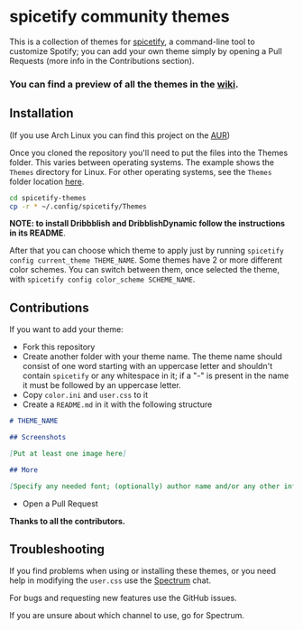 # spicetify community themes

This is a collection of themes for [spicetify](https://github.com/khanhas/spicetify-cli), a command-line tool to customize Spotify; you can add your own theme simply by opening a Pull Requests (more info in the Contributions section).

### **You can find a preview of all the themes in the [wiki](https://github.com/morpheusthewhite/spicetify-themes/wiki/Themes-preview).**

## Installation

(If you use Arch Linux you can find this project on the [AUR](https://aur.archlinux.org/packages/spicetify-themes-git/))

Once you cloned the repository you'll need to put the files into the Themes folder. This varies between operating systems. The example shows the `Themes` directory for Linux. For other operating systems, see the `Themes` folder location [here](https://github.com/khanhas/spicetify-cli/wiki/Customization#themes).

```bash
cd spicetify-themes
cp -r * ~/.config/spicetify/Themes
```
  
**NOTE: to install Dribbblish and DribblishDynamic follow the instructions in its README**.  
  
After that you can choose which theme to apply just by running `spicetify config current_theme THEME_NAME`. 
Some themes have 2 or more different color schemes. You can switch between them, once selected the theme, with `spicetify config color_scheme SCHEME_NAME`.

## Contributions

If you want to add your theme:

- Fork this repository
- Create another folder with your theme name. The theme name should consist of one word starting with an uppercase letter and shouldn't contain `spicetify` or any whitespace in it; if a "-" is present in the name it must be followed by an uppercase letter.
- Copy `color.ini` and `user.css` to it
- Create a `README.md` in it with the following structure 
```markdown
# THEME_NAME

## Screenshots

[Put at least one image here]

## More

[Specify any needed font; (optionally) author name and/or any other info about the theme]

```
- Open a Pull Request

**Thanks to all the contributors.**

## Troubleshooting

If you find problems when using or installing these themes, or you need help in modifying the 
`user.css` use the [Spectrum](https://spectrum.chat/spicetify) chat. 

For bugs and requesting new features use the GitHub issues. 

If you are unsure about which channel to use, go for Spectrum.

